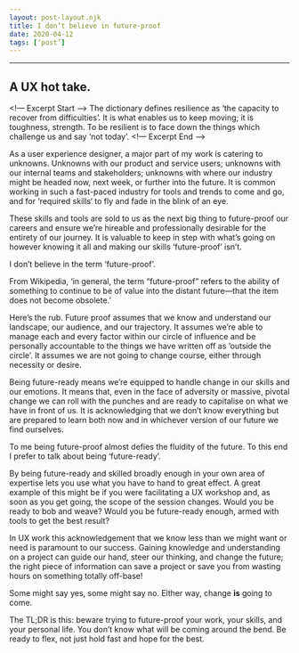 ```yaml
---
layout: post-layout.njk 
title: I don’t believe in future-proof
date: 2020-04-12
tags: [‘post’]
---
```


*****

## A UX hot take.

<!— Excerpt Start —>
The dictionary defines resilience as ‘the capacity to recover from difficulties’. It is what enables us to keep moving; it is toughness, strength. To be resilient is to face down the things which challenge us and say ‘not today’. <!— Excerpt End —>

As a user experience designer, a major part of my work is catering to unknowns. Unknowns with our product and service users; unknowns with our internal teams and stakeholders; unknowns with where our industry might be headed now, next week, or further into the future. It is common working in such a fast-paced industry for tools and trends to come and go, and for ‘required skills‘ to fly and fade in the blink of an eye.

These skills and tools are sold to us as the next big thing to future-proof our careers and ensure we’re hireable and professionally desirable for the entirety of our journey. It is valuable to keep in step with what’s going on however knowing it all and making our skills ‘future-proof’ isn’t.

I don’t believe in the term ‘future-proof’.

From Wikipedia, ‘in general, the term “future-proof” refers to the ability of something to continue to be of value into the distant future—that the item does not become obsolete.’

Here’s the rub. Future proof assumes that we know and understand our landscape, our audience, and our trajectory. It assumes we’re able to manage each and every factor within our circle of influence and be personally accountable to the things we have written off as ‘outside the circle’. It assumes we are not going to change course, either through necessity or desire.

Being future-ready means we’re equipped to handle change in our skills and our emotions. It means that, even in the face of adversity or massive, pivotal change we can roll with the punches and are ready to capitalise on what we have in front of us. It is acknowledging that we don’t know everything but are prepared to learn both now and in whichever version of our future we find ourselves.

To me being future-proof almost defies the fluidity of the future. To this end I prefer to talk about being ‘future-ready’.

By being future-ready and skilled broadly enough in your own area of expertise lets you use what you have to hand to great effect. A great example of this might be if you were facilitating a UX workshop and, as soon as you get going, the scope of the session changes. Would you be ready to bob and weave? Would you be future-ready enough, armed with tools to get the best result?

In UX work this acknowledgement that we know less than we might want or need is paramount to our success. Gaining knowledge and understanding on a project can guide our hand, steer our thinking, and change the future; the right piece of information can save a project or save you from wasting hours on something totally off-base!

Some might say yes, some might say no. Either way, change **is** going to come.

The TL;DR is this: beware trying to future-proof your work, your skills, and your personal life. You don’t know what will be coming around the bend. Be ready to flex, not just hold fast and hope for the best.
